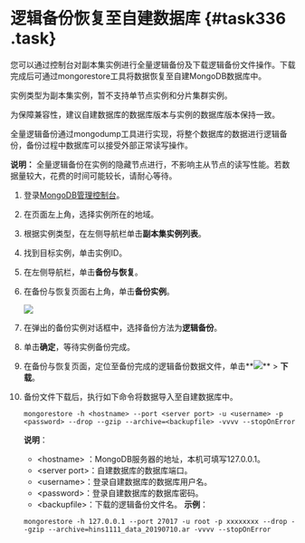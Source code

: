 # 逻辑备份恢复至自建数据库 {#task336 .task}

您可以通过控制台对副本集实例进行全量逻辑备份及下载逻辑备份文件操作。下载完成后可通过mongorestore工具将数据恢复至自建MongoDB数据库中。

实例类型为副本集实例，暂不支持单节点实例和分片集群实例。

为保障兼容性，建议自建数据库的数据库版本与实例的数据库版本保持一致。

全量逻辑备份通过mongodump工具进行实现，将整个数据库的数据进行逻辑备份，备份过程中数据库可以接受外部正常读写操作。

**说明：** 全量逻辑备份在实例的隐藏节点进行，不影响主从节点的读写性能。若数据量较大，花费的时间可能较长，请耐心等待。

1.  登录[MongoDB管理控制台](https://mongodb.console.aliyun.com/#/mongodb/list)。
2.  在页面左上角，选择实例所在的地域。
3.  根据实例类型，在左侧导航栏单击**副本集实例列表**。
4.  找到目标实例，单击实例ID。
5.  在左侧导航栏，单击**备份与恢复**。
6.  在备份与恢复页面右上角，单击**备份实例**。 

    ![](http://static-aliyun-doc.oss-cn-hangzhou.aliyuncs.com/assets/img/41514/156273984542250_zh-CN.png)

7.  在弹出的备份实例对话框中，选择备份方法为**逻辑备份**。
8.  单击**确定**，等待实例备份完成。
9.  在备份与恢复页面，定位至备份完成的逻辑备份数据文件，单击**![](http://static-aliyun-doc.oss-cn-hangzhou.aliyuncs.com/assets/img/6723/156273984513851_zh-CN.png)** \> **下载**。
10. 备份文件下载后，执行如下命令将数据导入至自建数据库中。 

    ``` {#codeblock_eaj_nnv_5gp}
    mongorestore -h <hostname> --port <server port> -u <username> -p <password> --drop --gzip --archive=<backupfile> -vvvv --stopOnError
    ```

    **说明**：

    -   <hostname\> ：MongoDB服务器的地址，本机可填写127.0.0.1。
    -   <server port\>：自建数据库的数据库端口。
    -   <username\>：登录自建数据库的数据库用户名。
    -   <password\>：登录自建数据库的数据库密码。
    -   <backupfile\>：下载的逻辑备份文件名。
    **示例**：

    ``` {#codeblock_am3_hlo_qxd}
    mongorestore -h 127.0.0.1 --port 27017 -u root -p xxxxxxxx --drop --gzip --archive=hins1111_data_20190710.ar -vvvv --stopOnError
    ```


